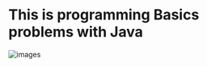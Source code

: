 # This is programming Basics problems with Java
![images](https://github.com/user-attachments/assets/817c356f-91e5-44d0-80e3-092864981110)

